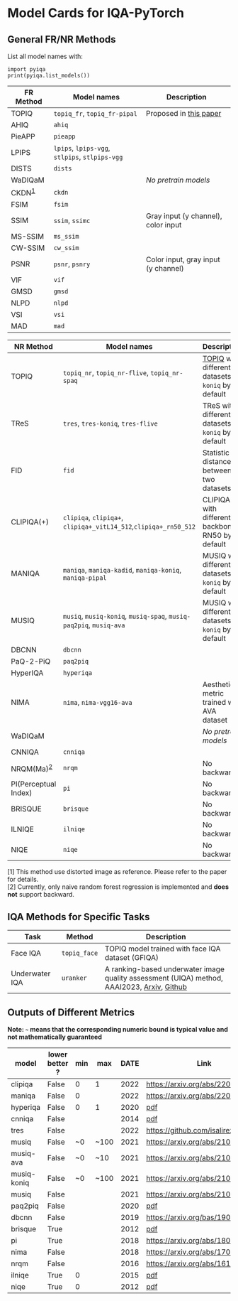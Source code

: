 # Model Cards for IQA-PyTorch

## General FR/NR Methods

List all model names with:
```
import pyiqa
print(pyiqa.list_models())
```

| FR Method                | Model names | Description
| ------------------------ | ------------------ | ------------ |
| TOPIQ |  `topiq_fr`, `topiq_fr-pipal` | Proposed in [this paper](https://arxiv.org/abs/2308.03060) | 
| AHIQ                     |  `ahiq` |
| PieAPP                   |  `pieapp` |
| LPIPS                    |  `lpips`, `lpips-vgg`, `stlpips`, `stlpips-vgg`  |
| DISTS                    |  `dists` |
| WaDIQaM                  |  | *No pretrain models* |
| CKDN<sup>[1](#fn1)</sup> |  `ckdn` |
| FSIM                     |  `fsim` |
| SSIM                     |  `ssim`, `ssimc` | Gray input (y channel), color input
| MS-SSIM                  |  `ms_ssim` |
| CW-SSIM                  |  `cw_ssim` |
| PSNR                     |  `psnr`, `psnry` | Color input, gray input (y channel)
| VIF                      |  `vif` |
| GMSD                     |  `gmsd` |
| NLPD                     |  `nlpd` |
| VSI                      |  `vsi` |
| MAD                      |  `mad` |

| NR Method                    | Model names | Description |
| ---------------------------- | ------------------------ | ------ |
| TOPIQ | `topiq_nr`, `topiq_nr-flive`, `topiq_nr-spaq` | [TOPIQ](https://arxiv.org/abs/2308.03060) with different datasets, `koniq` by default |
| TReS | `tres`, `tres-koniq`, `tres-flive` | TReS with different datasets, `koniq` by default |
| FID                          | `fid` | Statistic distance between two datasets |
| CLIPIQA(+)                   |  `clipiqa`, `clipiqa+`, `clipiqa+_vitL14_512`,`clipiqa+_rn50_512`  | CLIPIQA(+) with different backbone, RN50 by default |
| MANIQA                       | `maniqa`, `maniqa-kadid`, `maniqa-koniq`, `maniqa-pipal` |MUSIQ with different datasets, `koniq` by default |
| MUSIQ                        | `musiq`, `musiq-koniq`, `musiq-spaq`, `musiq-paq2piq`, `musiq-ava` | MUSIQ with different datasets, `koniq` by default |
| DBCNN                        | `dbcnn` |
| PaQ-2-PiQ                    | `paq2piq` |
| HyperIQA                     |  `hyperiqa` |
| NIMA                         |  `nima`, `nima-vgg16-ava` | Aesthetic metric trained with AVA dataset |
| WaDIQaM                      |  | *No pretrain models*
| CNNIQA                       |  `cnniqa` |
| NRQM(Ma)<sup>[2](#fn2)</sup> |  `nrqm` | No backward |
| PI(Perceptual Index)         |  `pi` | No backward |
| BRISQUE                      | `brisque` | No backward |
| ILNIQE                       | `ilniqe` | No backward |
| NIQE                         | `niqe` | No backward |
<!-- </tr>
</table> -->

<a name="fn1">[1]</a> This method use distorted image as reference. Please refer to the paper for details.<br>
<a name="fn2">[2]</a> Currently, only naive random forest regression is implemented and **does not** support backward.

## IQA Methods for Specific Tasks

| Task           | Method  | Description                                                                                                                                                                 |
| -------------- | ------- | --------------------------------------------------------------------------------------------------------------------------------------------------------------------------- |
| Face IQA | `topiq_face` | TOPIQ model trained with face IQA dataset (GFIQA) |
| Underwater IQA | `uranker` | A ranking-based underwater image quality assessment (UIQA) method, AAAI2023, [Arxiv](https://arxiv.org/abs/2208.06857), [Github](https://github.com/RQ-Wu/UnderwaterRanker) |

## Outputs of Different Metrics 
**Note: `~` means that the corresponding numeric bound is typical value and not mathematically guaranteed**

| model    | lower better ? | min | max     | DATE | Link                                                                                                                                                      |
| -------- | -------------- | --- | ------- | ---- | --------------------------------------------------------------------------------------------------------------------------------------------------------- |
| clipiqa  | False          | 0   | 1       | 2022 | https://arxiv.org/abs/2207.12396                                                                                                                          |
| maniqa   | False          | 0   |        | 2022 | https://arxiv.org/abs/2204.08958                                                                                                                          |
| hyperiqa | False          | 0   | 1       | 2020 | [pdf](https://openaccess.thecvf.com/content_CVPR_2020/papers/Su_Blindly_Assess_Image_Quality_in_the_Wild_Guided_by_a_CVPR_2020_paper.pdf)                 |
| cnniqa   | False          |   |       | 2014 | [pdf](https://openaccess.thecvf.com/content_cvpr_2014/papers/Kang_Convolutional_Neural_Networks_2014_CVPR_paper.pdf)                                      |
| tres     | False          |    | | 2022 | https://github.com/isalirezag/TReS                                                                                                                        |
| musiq    | False          |  ~0 | ~100 | 2021 | https://arxiv.org/abs/2108.05997                                                                                                                          |
| musiq-ava    | False          |  ~0  | ~10 | 2021 | https://arxiv.org/abs/2108.05997                                                                                                                          |
| musiq-koniq    | False          | ~0 | ~100 | 2021 | https://arxiv.org/abs/2108.05997                                                                                                                          |
| musiq    | False          |    | | 2021 | https://arxiv.org/abs/2108.05997                                                                                                                          |
| paq2piq  | False          |    | | 2020 | [pdf](https://openaccess.thecvf.com/content_CVPR_2020/papers/Ying_From_Patches_to_Pictures_PaQ-2-PiQ_Mapping_the_Perceptual_Space_of_CVPR_2020_paper.pdf) |
| dbcnn    | False          |    | | 2019 | https://arxiv.org/bas/1907.02665                                                                                                                          |
| brisque  | True           |    | | 2012 | [pdf](https://live.ece.utexas.edu/publications/2012/TIP%20BRISQUE.pdf)                                                                                    |
| pi       | True           |    | | 2018 | https://arxiv.org/abs/1809.07517                                                                                                                          |
| nima     | False          |   | | 2018 | https://arxiv.org/abs/1709.05424                                                                                                                          |
| nrqm     | False          |   | | 2016 | https://arxiv.org/abs/1612.05890                                                                                                                          |
| ilniqe   | True           | 0   | | 2015 | [pdf](http://www4.comp.polyu.edu.hk/~cslzhang/paper/IL-NIQE.pdf)                                                                                          |
| niqe     | True           | 0   | | 2012 | [pdf](https://live.ece.utexas.edu/publications/2013/mittal2013.pdf)                                                                                       |